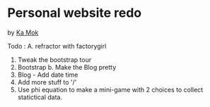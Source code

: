 # Personal website redo

by [Ka Mok](http://heykamok.com)

Todo :
	A. refractor with factorygirl
 1. Tweak the bootstrap tour
 2. Bootstrap
 	b. Make the Blog pretty
 3. Blog - Add date time
 4. Add more stuff to '/'
 5. Use phi equation to make a mini-game with 2 choices to collect statictical data.



